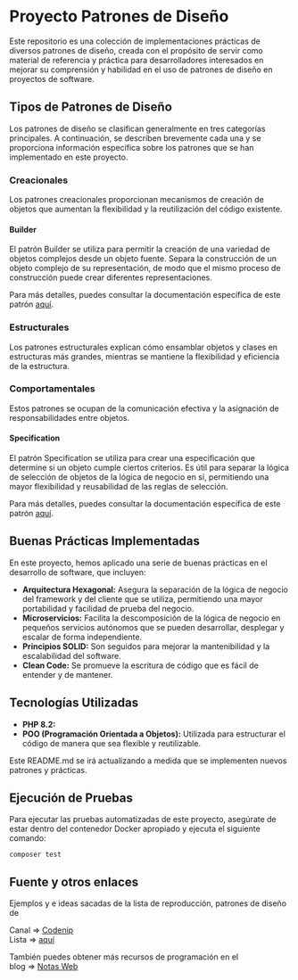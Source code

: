 # Proyecto Patrones de Diseño

Este repositorio es una colección de implementaciones prácticas de diversos patrones de diseño, creada con el propósito de servir como material de referencia y práctica para desarrolladores interesados en mejorar su comprensión y habilidad en el uso de patrones de diseño en proyectos de software.

## Tipos de Patrones de Diseño

Los patrones de diseño se clasifican generalmente en tres categorías principales. A continuación, se describen brevemente cada una y se proporciona información específica sobre los patrones que se han implementado en este proyecto.

### Creacionales

Los patrones creacionales proporcionan mecanismos de creación de objetos que aumentan la flexibilidad y la reutilización del código existente.

#### Builder

El patrón Builder se utiliza para permitir la creación de una variedad de objetos complejos desde un objeto fuente. Separa la construcción de un objeto complejo de su representación, de modo que el mismo proceso de construcción puede crear diferentes representaciones.

Para más detalles, puedes consultar la documentación específica de este patrón [aquí](https://designpatternsphp.readthedocs.io/en/latest/Creational/Builder/README.html).

### Estructurales

Los patrones estructurales explican cómo ensamblar objetos y clases en estructuras más grandes, mientras se mantiene la flexibilidad y eficiencia de la estructura.

### Comportamentales

Estos patrones se ocupan de la comunicación efectiva y la asignación de responsabilidades entre objetos.

#### Specification

El patrón Specification se utiliza para crear una especificación que determine si un objeto cumple ciertos criterios. Es útil para separar la lógica de selección de objetos de la lógica de negocio en sí, permitiendo una mayor flexibilidad y reusabilidad de las reglas de selección.

Para más detalles, puedes consultar la documentación específica de este patrón [aquí](https://designpatternsphp.readthedocs.io/en/latest/Behavioral/Specification/README.html).

## Buenas Prácticas Implementadas

En este proyecto, hemos aplicado una serie de buenas prácticas en el desarrollo de software, que incluyen:

- **Arquitectura Hexagonal:** Asegura la separación de la lógica de negocio del framework y del cliente que se utiliza, permitiendo una mayor portabilidad y facilidad de prueba del negocio.
- **Microservicios:** Facilita la descomposición de la lógica de negocio en pequeños servicios autónomos que se pueden desarrollar, desplegar y escalar de forma independiente.
- **Principios SOLID:** Son seguidos para mejorar la mantenibilidad y la escalabilidad del software.
- **Clean Code:** Se promueve la escritura de código que es fácil de entender y de mantener.

## Tecnologías Utilizadas

- **PHP 8.2:**
- **POO (Programación Orientada a Objetos):** Utilizada para estructurar el código de manera que sea flexible y reutilizable.

Este README.md se irá actualizando a medida que se implementen nuevos patrones y prácticas.


## Ejecución de Pruebas

Para ejecutar las pruebas automatizadas de este proyecto, asegúrate de estar dentro del contenedor Docker apropiado y ejecuta el siguiente comando:

```
composer test
```

## Fuente y otros enlaces
Ejemplos y e ideas sacadas de la lista de reproducción, patrones de diseño de   

Canal => [Codenip](https://www.youtube.com/@Codenip)   
Lista => [aquí](https://www.youtube.com/playlist?list=PLWpsZlKx38t84dV5eKAD5VAeiOe4A0UKT)  

También puedes obtener más recursos de programación en el   
blog  => [Notas Web](https://notasweb.me/blog/)
